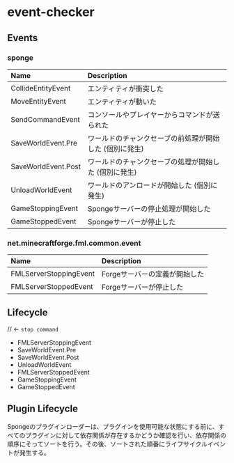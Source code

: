 # event-checker

## Events

### sponge

| Name | Description |
| :--- | :---------- |
| CollideEntityEvent | エンティティが衝突した |
| MoveEntityEvent | エンティティが動いた |
| SendCommandEvent | コンソールやプレイヤーからコマンドが送られた |
| SaveWorldEvent.Pre | ワールドのチャンクセーブの前処理が開始した (個別に発生) |
| SaveWorldEvent.Post | ワールドのチャンクセーブの処理が開始した (個別に発生) |
| UnloadWorldEvent | ワールドのアンロードが開始した (個別に発生) |
| GameStoppingEvent | Spongeサーバーの停止処理が開始した |
| GameStoppedEvent | Spongeサーバーが停止した |

### net.minecraftforge.fml.common.event

| Name | Description |
| :--- | :---------- |
| FMLServerStoppingEvent | Forgeサーバーの定義が開始した |
| FMLServerStoppedEvent | Forgeサーバーが停止した |

## Lifecycle

// <- `stop command`
- FMLServerStoppingEvent
- SaveWorldEvent.Pre
- SaveWorldEvent.Post
- UnloadWorldEvent
- FMLServerStoppedEvent
- GameStoppingEvent
- GameStoppedEvent

## Plugin Lifecycle

Spongeのプラグインローダーは、プラグインを使用可能な状態にする前に、すべてのプラグインに対して依存関係が存在するかどうか確認を行い、依存関係の順序にそってソートを行う。その後、ソートされた順番にライフサイクルイベントが発生する。
